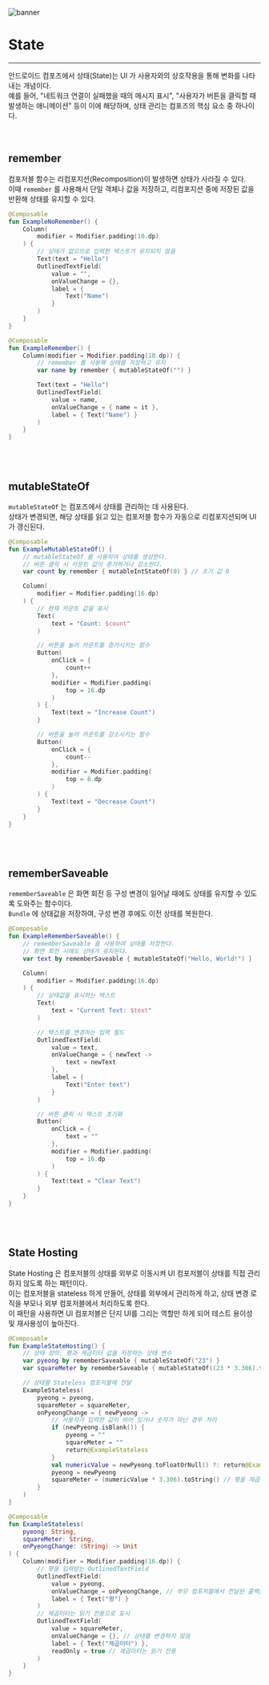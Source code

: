 ![banner](./jetpack.png)
# State
- - -
안드로이드 컴포즈에서 상태(State)는 UI 가 사용자와의 상호작용을 통해 변화를 나타내는 개념이다.<br/>
예를 들어, "네트워크 연결이 실패했을 때의 메시지 표시", "사용자가 버튼을 클릭할 때 발생하는 애니메이션" 등이 이에 해당하며, 상태 관리는 컴포즈의 핵심 요소 중 하나이다.<br/>
<br/>
<br/>

## remember
컴포저블 함수는 리컴포지션(Recomposition)이 발생하면 상태가 사라질 수 있다.<br/>
이때 `remember` 를 사용해서 단일 객체나 값을 저장하고, 리컴포지션 중에 저장된 값을 반환해 상태를 유지할 수 있다.<br/>

```kotlin
@Composable
fun ExampleNoRemember() {
    Column(
        modifier = Modifier.padding(10.dp)
    ) {
        // 상태가 없으므로 입력한 텍스트가 유지되지 않음
        Text(text = "Hello")
        OutlinedTextField(
            value = "",
            onValueChange = {},
            label = { 
                Text("Name") 
            }
        )
    }
}

@Composable
fun ExampleRemember() {
    Column(modifier = Modifier.padding(10.dp)) {
        // remember 를 사용해 상태를 저장하고 유지
        var name by remember { mutableStateOf("") }

        Text(text = "Hello")
        OutlinedTextField(
            value = name,
            onValueChange = { name = it },
            label = { Text("Name") }
        )
    }
}
```
<br/>
<br/>

## mutableStateOf 
`mutableStateOf` 는 컴포즈에서 상태를 관리하는 데 사용된다.<br/>
상태가 변경되면, 해당 상태를 읽고 있는 컴포저블 함수가 자동으로 리컴포지션되며 UI 가 갱신된다.<br/>

```kotlin
@Composable
fun ExampleMutableStateOf() {
    // mutableStateOf 를 사용하여 상태를 생성한다.
    // 버튼 클릭 시 카운트 값이 증가하거나 감소한다.
    var count by remember { mutableIntStateOf(0) } // 초기 값 0

    Column(
        modifier = Modifier.padding(16.dp)
    ) {
        // 현재 카운트 값을 표시
        Text(
            text = "Count: $count"
        )

        // 버튼을 눌러 카운트를 증가시키는 함수
        Button(
            onClick = { 
                count++ 
            },
            modifier = Modifier.padding(
                top = 16.dp
            )
        ) {
            Text(text = "Increase Count")
        }

        // 버튼을 눌러 카운트를 감소시키는 함수
        Button(
            onClick = { 
                count-- 
            },
            modifier = Modifier.padding(
                top = 8.dp
            )
        ) {
            Text(text = "Decrease Count")
        }
    }
}
```
<br/>
<br/>

## rememberSaveable
`rememberSaveable` 은 화면 회전 등 구성 변경이 일어날 때에도 상태를 유지할 수 있도록 도와주는 함수이다.<br/>
`Bundle` 에 상태값을 저장하여, 구성 변경 후에도 이전 상태를 복원한다.<br/>

```kotlin
@Composable
fun ExampleRememberSaveable() {
    // rememberSaveable 을 사용하여 상태를 저장한다.
    // 화면 회전 시에도 상태가 유지된다.
    var text by rememberSaveable { mutableStateOf("Hello, World!") }

    Column(
        modifier = Modifier.padding(16.dp)
    ) {
        // 상태값을 표시하는 텍스트
        Text(
            text = "Current Text: $text"
        )

        // 텍스트를 변경하는 입력 필드
        OutlinedTextField(
            value = text,
            onValueChange = { newText -> 
                text = newText 
            },
            label = { 
                Text("Enter text") 
            }
        )

        // 버튼 클릭 시 텍스트 초기화
        Button(
            onClick = { 
                text = ""
            },
            modifier = Modifier.padding(
                top = 16.dp
            )
        ) {
            Text(text = "Clear Text")
        }
    }
}
```
<br/>
<br/>

## State Hosting
State Hosting 은 컴포저블의 상태를 외부로 이동시켜 UI 컴포저블이 상태를 직접 관리하지 않도록 하는 패턴이다.<br/>
이는 컴포저블을 stateless 하게 만들어, 상태를 외부에서 관리하게 하고, 상태 변경 로직을 부모나 외부 컴포저블에서 처리하도록 한다.<br/>
이 패턴을 사용하면 UI 컴포저블은 단지 UI를 그리는 역할만 하게 되어 테스트 용이성 및 재사용성이 높아진다.<br/>

```kotlin
@Composable
fun ExampleStateHosting() {
    // 상태 정의: 평과 제곱미터 값을 저장하는 상태 변수
    var pyeong by rememberSaveable { mutableStateOf("23") }
    var squareMeter by rememberSaveable { mutableStateOf((23 * 3.306).toString()) }

    // 상태를 Stateless 컴포저블에 전달
    ExampleStateless(
        pyeong = pyeong,
        squareMeter = squareMeter,
        onPyeongChange = { newPyeong ->
            // 사용자가 입력한 값이 비어 있거나 숫자가 아닌 경우 처리
            if (newPyeong.isBlank()) {
                pyeong = ""
                squareMeter = ""
                return@ExampleStateless
            }
            val numericValue = newPyeong.toFloatOrNull() ?: return@ExampleStateless
            pyeong = newPyeong
            squareMeter = (numericValue * 3.306).toString() // 평을 제곱미터로 변환
        }
    )
}

@Composable
fun ExampleStateless(
    pyeong: String,
    squareMeter: String,
    onPyeongChange: (String) -> Unit
) {
    Column(modifier = Modifier.padding(16.dp)) {
        // 평을 입력받는 OutlinedTextField
        OutlinedTextField(
            value = pyeong,
            onValueChange = onPyeongChange, // 부모 컴포저블에서 전달된 콜백을 통해 상태 변경
            label = { Text("평") }
        )
        // 제곱미터는 읽기 전용으로 표시
        OutlinedTextField(
            value = squareMeter,
            onValueChange = {}, // 상태를 변경하지 않음
            label = { Text("제곱미터") },
            readOnly = true // 제곱미터는 읽기 전용
        )
    }
}
```